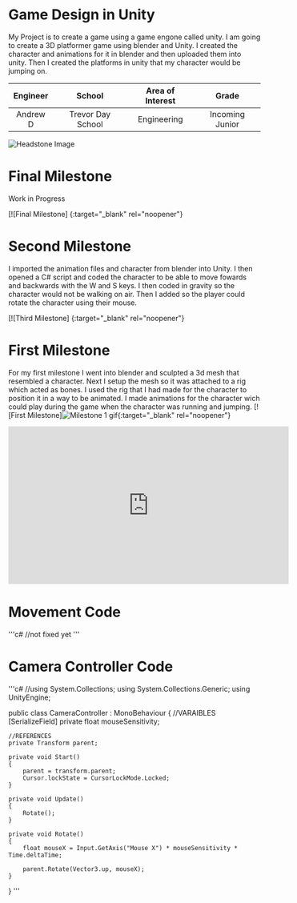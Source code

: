 ﻿# Game Design in Unity
My Project is to create a game using a game engone called unity. I am going to create a 3D platformer game using blender and Unity. I created the character and animations for it in blender and then uploaded them into unity. Then I created the platforms in unity that my character would be jumping on. 

| **Engineer** | **School** | **Area of Interest** | **Grade** |
|:--:|:--:|:--:|:--:|
| Andrew D | Trevor Day School | Engineering | Incoming Junior

![Headstone Image]()
  
# Final Milestone
Work in Progress 

[![Final Milestone]   {:target="_blank" rel="noopener"}

# Second Milestone
I imported the animation files and character from blender into Unity. I then opened a C# script and coded the character to be able to move fowards and backwards with the W and S keys. I then coded in gravity so the character would not be walking on air. Then I added so the player could rotate the character using their mouse. 

[![Third Milestone]   {:target="_blank" rel="noopener"}

# First Milestone 
For my first milestone I went into blender and sculpted a 3d mesh that resembled a character. Next I setup the mesh so it was attached to a rig which acted as bones. I used the rig that I had made for the character to position it in a way to be animated. I made animations for the character wich could play during the game when the character was running and jumping.
[![First Milestone]![Milestone 1 gif](https://user-images.githubusercontent.com/87190446/128534754-52e9281e-41b7-4409-b12f-c937d0700579.gif){:target="_blank" rel="noopener"}
<iframe width="560" height="315" src="https://www.youtube.com/embed/q6YkJCUyf84" title="YouTube video player" frameborder="0" allow="accelerometer; autoplay; clipboard-write; encrypted-media; gyroscope; picture-in-picture" allowfullscreen></iframe>

# Movement Code
'''c#
//not fixed yet
'''

# Camera Controller Code
'''c#
//using System.Collections;
using System.Collections.Generic;
using UnityEngine;

public class CameraController : MonoBehaviour
{
    //VARAIBLES
    [SerializeField] private float mouseSensitivity;

    //REFERENCES
    private Transform parent;

    private void Start()
    {
        parent = transform.parent;
        Cursor.lockState = CursorLockMode.Locked;
    }

    private void Update()
    {
        Rotate();
    }

    private void Rotate()
    {
        float mouseX = Input.GetAxis("Mouse X") * mouseSensitivity * Time.deltaTime;

        parent.Rotate(Vector3.up, mouseX);
    }
}
'''
